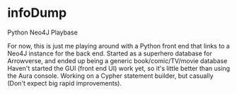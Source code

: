 # infoDump
Python Neo4J Playbase

For now, this is just me playing around with a Python front end that links to a Neo4J instance for the back end.
Started as a superhero database for Arrowverse, and ended up being a generic book/comic/TV/movie database
Haven't started the GUI (front end UI) work yet, so it's little better than using the Aura console.
Working on a Cypher statement builder, but casually (Don't expect big rapid improvements).
